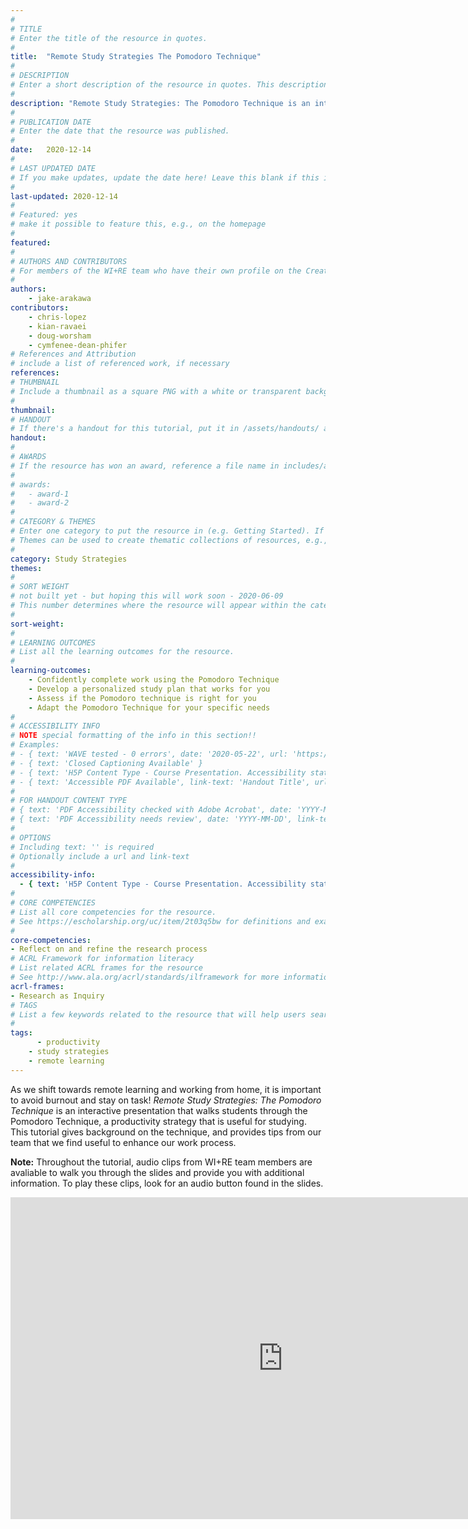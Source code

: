 ```yaml
---
#
# TITLE
# Enter the title of the resource in quotes.
#
title:  "Remote Study Strategies The Pomodoro Technique"
#
# DESCRIPTION
# Enter a short description of the resource in quotes. This description will appear on the list page as a preview, but not on the tutorial/workshop itself.
#
description: "Remote Study Strategies: The Pomodoro Technique is an interactive tutorial that walks learners through the Pomodoro Technique, a productivity strategy that is useful for studying! This tutorial goes over the methodology of the Pomodoro Technique, and includes tips from our team to help optimize your studying experience!"
#
# PUBLICATION DATE
# Enter the date that the resource was published.
#
date:   2020-12-14
#
# LAST UPDATED DATE
# If you make updates, update the date here! Leave this blank if this is being published for the first time.
#
last-updated: 2020-12-14
#
# Featured: yes
# make it possible to feature this, e.g., on the homepage
#
featured: 
#
# AUTHORS AND CONTRIBUTORS
# For members of the WI+RE team who have their own profile on the Creative Team page, enter the name as firstname-lastname (e.g. doug-worsham). For community partners who don't have their own profile on the WI+RE site, enter their name as Firstname Lastname (e.g. Gene Block). The names will appear in the order you enter them.
#
authors:
    - jake-arakawa
contributors:
    - chris-lopez
    - kian-ravaei
    - doug-worsham
    - cymfenee-dean-phifer
# References and Attribution
# include a list of referenced work, if necessary
references:
# THUMBNAIL
# Include a thumbnail as a square PNG with a white or transparent background. Our standard dimensions are 250x250 px, but any size square will do. Thumbnails for tutorials go in /assets/tutorials/thumbnails/, and for workshops, /assets/workshops/thumbnails/.
#
thumbnail: 
# HANDOUT
# If there's a handout for this tutorial, put it in /assets/handouts/ and replace the three dots with the filename!
handout:
#
# AWARDS
# If the resource has won an award, reference a file name in includes/awards/ without the .html. For example, if it was accepted to PRIMO, you would write "primo". If the award isn't in includes/awards, create a new award file!
#
# awards: 
#   - award-1
#   - award-2
#
# CATEGORY & THEMES
# Enter one category to put the resource in (e.g. Getting Started). If you enter a category that doesn't already exist, a new category will be created on the WI+RE site.
# Themes can be used to create thematic collections of resources, e.g., stem, etc.
#
category: Study Strategies
themes: 
#
# SORT WEIGHT
# not built yet - but hoping this will work soon - 2020-06-09
# This number determines where the resource will appear within the category. Larger numbers appear later within the category, and higher numbers appear earlier.
#
sort-weight:
#
# LEARNING OUTCOMES
# List all the learning outcomes for the resource.
#
learning-outcomes:
    - Confidently complete work using the Pomodoro Technique
    - Develop a personalized study plan that works for you
    - Assess if the Pomodoro technique is right for you
    - Adapt the Pomodoro Technique for your specific needs
#
# ACCESSIBILITY INFO
# NOTE special formatting of the info in this section!!
# Examples:
# - { text: 'WAVE tested - 0 errors', date: '2020-05-22', url: 'https://wave.webaim.org/' }
# - { text: 'Closed Captioning Available' }
# - { text: 'H5P Content Type - Course Presentation. Accessibility status - Tested with no known problems', date: 'YYYY-MM-DD', url: 'https://h5p.org/documentation/installation/content-type-accessibility' }
# - { text: 'Accessible PDF Available', link-text: 'Handout Title', url: 'full-url' }
#
# FOR HANDOUT CONTENT TYPE
# { text: 'PDF Accessibility checked with Adobe Acrobat', date: 'YYYY-MM-DD' }
# { text: 'PDF Accessibility needs review', date: 'YYYY-MM-DD', link-text: 'Issue reported', url: 'link to issue' } 
#
# OPTIONS
# Including text: '' is required
# Optionally include a url and link-text
#
accessibility-info:
  - { text: 'H5P Content Type - Course Presentation. Accessibility status - Tested with no known problems', date: '2020-12-14', url: 'https://h5p.org/documentation/installation/content-type-accessibility' }
#
# CORE COMPETENCIES
# List all core competencies for the resource.
# See https://escholarship.org/uc/item/2t03q5bw for definitions and examples of each core competency
#
core-competencies:
- Reflect on and refine the research process
# ACRL Framework for information literacy
# List related ACRL frames for the resource
# See http://www.ala.org/acrl/standards/ilframework for more information
acrl-frames:
- Research as Inquiry
# TAGS
# List a few keywords related to the resource that will help users search for it.
#
tags:
      - productivity
    - study strategies
    - remote learning 
---
```

As we shift towards remote learning and working from home, it is important to avoid burnout and stay on task! _Remote Study Strategies: The Pomodoro Technique_ is an interactive presentation that walks students through the Pomodoro Technique, a productivity strategy that is useful for studying. This tutorial gives background on the technique, and provides tips from our team that we find useful to enhance our work process. 

**Note:** Throughout the tutorial, audio clips from WI+RE team members are avaliable to walk you through the slides and provide you with additional information. To play these clips, look for an audio button found in the slides. 

<iframe src="https://ccle.ucla.edu/mod/hvp/embed.php?id=3408081" width="871" height="515" frameborder="0" allowfullscreen="allowfullscreen"></iframe><script src="https://ccle.ucla.edu/mod/hvp/library/js/h5p-resizer.js" charset="UTF-8"></script>
